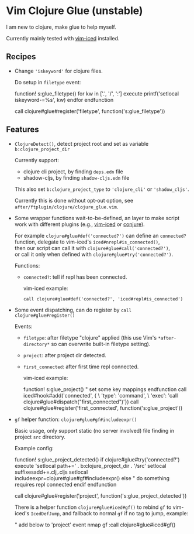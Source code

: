 Vim Clojure Glue (unstable)
================

I am new to clojure, make glue to help myself.

Currently mainly tested with [vim-iced][] installed.



## Recipes

- Change `'iskeyword'` for clojure files.

  Do setup in `filetype` event:

    function! s:glue_filetype()
      for kw in ['.', '/', ':']
        execute printf('setlocal iskeyword-=%s', kw)
      endfor
    endfunction

    call clojure#glue#register('filetype', function('s:glue_filetype'))


## Features

- `ClojureDetect()`, detect project root and set as variable `b:clojure_project_dir`

  Currently support:

  - clojure cli project, by finding `deps.edn` file
  - shadow-cljs, by finding `shadow-cljs.edn` file

  This also set `b:clojure_project_type` to `'clojure_cli'` or `'shadow_cljs'`.

  Currently this is done without opt-out option, see `after/ftplugin/clojure/clojure_glue.vim`.


- Some wrapper functions wait-to-be-defined, an layer to make script work with different plugins (e.g., [vim-iced][] or [conjure][]).

  For example `clojure#glue#def('connected?')` can define an `connected?` function, delegate to vim-iced's `iced#nrepl#is_connected()`,  
  then our script can call it with `clojure#glue#call('connected?')`,  
  or call it only when defined with `clojure#glue#try('connected?')`.

  Functions:

  - `connected?`: tell if repl has been connected.

    vim-iced example:

        call clojure#glue#def('connected?', 'iced#repl#is_connected')


- Some event dispatching, can do register by `call clojure#glue#register()`

  Events:

  - `filetype`: after filetype "clojure" applied (this use Vim's `*after-directory*` so can overwrite built-in filetype setting).


  - `project`: after project dir detected.


  - `first_connected`: after first time repl connected.

    vim-iced example:

      function! s:glue_project()
        " set some key mappings
      endfunction
      call iced#hook#add('connected', {
            \   'type': 'command',
            \   'exec': 'call clojure#glue#dispatch("first_connected")'})
      call clojure#glue#register('first_connected', function('s:glue_project'))


- `gf` helper function: `clojure#glue#gf#includeexpr()`

  Basic usage, only support static (no server involved) file finding in project `src` directory.

  Example config:

    function! s:glue_project_detected()
      if clojure#glue#try('connected?')
        execute 'setlocal path+=' . b:clojure_project_dir . '/src'
        setlocal suffixesadd+=.clj,.cljs
        setlocal includeexpr=clojure#glue#gf#includeexpr()
      else
        " do something requires repl connected
      endif
    endfunction

    call clojure#glue#register('project', function('s:glue_project_detected'))

  There is a helper function `clojure#glue#iced#gf()` to rebind `gf` to
  vim-iced's `IcedDefJump`, and fallback to normal `gf` if no tag to jump, example:

    " add below to 'project' event
    nmap <buffer> <silent> gf :call clojure#glue#iced#gf()<CR>


[vim-iced]: https://github.com/liquidz/vim-iced
[conjure]: https://github.com/Olical/conjure
